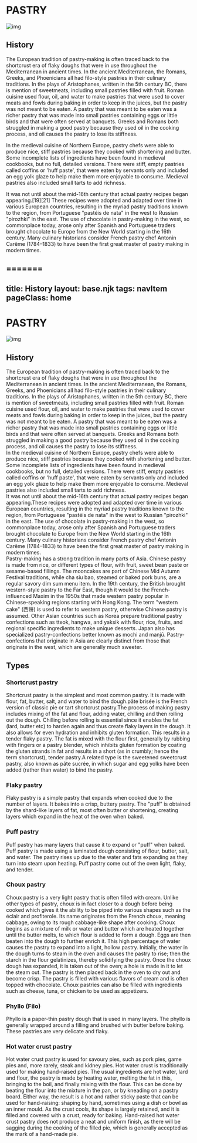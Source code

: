 
<main>
  <h1>PASTRY</h1>
     <div class="history-image">
      <img src="https://place-hold.it/550x450.jpg" alt="img">
    </div>
<div class="history">   
      <h2>History</h2>
      <p>The European tradition of pastry-making is often traced back to the shortcrust era of flaky doughs that were in use throughout the Mediterranean in ancient times. In the ancient Mediterranean, the Romans, Greeks, and Phoenicians all had filo-style pastries in their culinary traditions. In the plays of Aristophanes, written in the 5th century BC, there is mention of sweetmeats, including small pastries filled with fruit. Roman cuisine used flour, oil, and water to make pastries that were used to cover meats and fowls during baking in order to keep in the juices, but the pastry was not meant to be eaten. A pastry that was meant to be eaten was a richer pastry that was made into small pastries containing eggs or little birds and that were often served at banquets. Greeks and Romans both struggled in making a good pastry because they used oil in the cooking process, and oil causes the pastry to lose its stiffness.

In the medieval cuisine of Northern Europe, pastry chefs were able to produce nice, stiff pastries because they cooked with shortening and butter. Some incomplete lists of ingredients have been found in medieval cookbooks, but no full, detailed versions. There were stiff, empty pastries called coffins or 'huff paste', that were eaten by servants only and included an egg yolk glaze to help make them more enjoyable to consume. Medieval pastries also included small tarts to add richness.

It was not until about the mid-16th century that actual pastry recipes began appearing.[19][21] These recipes were adopted and adapted over time in various European countries, resulting in the myriad pastry traditions known to the region, from Portuguese "pastéis de nata" in the west to Russian "pirozhki" in the east. The use of chocolate in pastry-making in the west, so commonplace today, arose only after Spanish and Portuguese traders brought chocolate to Europe from the New World starting in the 16th century. Many culinary historians consider French pastry chef Antonin Carême (1784–1833) to have been the first great master of pastry making in modern times.

=======
---
title: History
layout: base.njk
tags: navItem
pageClass: home
---
<main>
  <body>
  <div class="history-title">
    <h1>PASTRY</h1>
     <div class="history-image">
      <img src="https://place-hold.it/550x450.jpg" alt="img">
    </div>
  </div>
<article class="history">
<div class="pastryhistory">   
      <h2>History</h2>
      <p>The European tradition of pastry-making is often traced back to the shortcrust era of flaky doughs that were in use throughout the Mediterranean in ancient times. In the ancient Mediterranean, the Romans, Greeks, and Phoenicians all had filo-style pastries in their culinary traditions. In the plays of Aristophanes, written in the 5th century BC, there is mention of sweetmeats, including small pastries filled with fruit. Roman cuisine used flour, oil, and water to make pastries that were used to cover meats and fowls during baking in order to keep in the juices, but the pastry was not meant to be eaten. A pastry that was meant to be eaten was a richer pastry that was made into small pastries containing eggs or little birds and that were often served at banquets. Greeks and Romans both struggled in making a good pastry because they used oil in the cooking process, and oil causes the pastry to lose its stiffness.
<br>
In the medieval cuisine of Northern Europe, pastry chefs were able to produce nice, stiff pastries because they cooked with shortening and butter. Some incomplete lists of ingredients have been found in medieval cookbooks, but no full, detailed versions. There were stiff, empty pastries called coffins or 'huff paste', that were eaten by servants only and included an egg yolk glaze to help make them more enjoyable to consume. Medieval pastries also included small tarts to add richness.
<br>
It was not until about the mid-16th century that actual pastry recipes began appearing.These recipes were adopted and adapted over time in various European countries, resulting in the myriad pastry traditions known to the region, from Portuguese "pastéis de nata" in the west to Russian "pirozhki" in the east. The use of chocolate in pastry-making in the west, so commonplace today, arose only after Spanish and Portuguese traders brought chocolate to Europe from the New World starting in the 16th century. Many culinary historians consider French pastry chef Antonin Carême (1784–1833) to have been the first great master of pastry making in modern times.
<br>
Pastry-making has a strong tradition in many parts of Asia. Chinese pastry is made from rice, or different types of flour, with fruit, sweet bean paste or sesame-based fillings. The mooncakes are part of Chinese Mid Autumn Festival traditions, while cha siu bao, steamed or baked pork buns, are a regular savory dim sum menu item. In the 19th century, the British brought western-style pastry to the Far East, though it would be the French-influenced Maxim in the 1950s that made western pastry popular in Chinese-speaking regions starting with Hong Kong. The term "western cake" (西餅) is used to refer to western pastry, otherwise Chinese pastry is assumed. Other Asian countries such as Korea prepare traditional pastry confections such as tteok, hangwa, and yaksik with flour, rice, fruits, and regional specific ingredients to make unique desserts. Japan also has specialized pastry-confections better known as mochi and manjū. Pastry-confections that originate in Asia are clearly distinct from those that originate in the west, which are generally much sweeter.</p>
    </div>
    
  <div class="history-types">     
 <h2>Types</h2>
 <h3>Shortcrust pastry</h3> 
    <p>Shortcrust pastry is the simplest and most common pastry. It is made with flour, fat, butter, salt, and water to bind the dough.pâte brisée is the French version of classic pie or tart shortcrust pastry.The process of making pastry includes mixing of the fat and flour, adding water, chilling and then rolling out the dough. Chilling before rolling is essential since it enables the fat (lard, butter etc) to harden again and thus create flaky layers in the dough. It also allows for even hydration and inhibits gluten formation. This results in a tender flaky pastry. The fat is mixed with the flour first, generally by rubbing with fingers or a pastry blender, which inhibits gluten formation by coating the gluten strands in fat and results in a short (as in crumbly; hence the term shortcrust), tender pastry.A related type is the sweetened sweetcrust pastry, also known as pâte sucrée, in which sugar and egg yolks have been added (rather than water) to bind the pastry.</p>
    
<h3>Flaky pastry</h3> 
      <p>Flaky pastry is a simple pastry that expands when cooked due to the number of layers. It bakes into a crisp, buttery pastry. The "puff" is obtained by the shard-like layers of fat, most often butter or shortening, creating layers which expand in the heat of the oven when baked.</p>
    
<h3>Puff pastry</h3> 
      <p>Puff pastry has many layers that cause it to expand or "puff" when baked. Puff pastry is made using a laminated dough consisting of flour, butter, salt, and water. The pastry rises up due to the water and fats expanding as they turn into steam upon heating. Puff pastry come out of the oven light, flaky, and tender.</p>
    
<h3>Choux pastry</h3>
      <p>Choux pastry is a very light pastry that is often filled with cream. Unlike other types of pastry, choux is in fact closer to a dough before being cooked which gives it the ability to be piped into various shapes such as the éclair and profiterole. Its name originates from the French choux, meaning cabbage, owing to its rough cabbage-like shape after cooking.
Choux begins as a mixture of milk or water and butter which are heated together until the butter melts, to which flour is added to form a dough. Eggs are then beaten into the dough to further enrich it. This high percentage of water causes the pastry to expand into a light, hollow pastry. Initially, the water in the dough turns to steam in the oven and causes the pastry to rise; then the starch in the flour gelatinizes, thereby solidifying the pastry. Once the choux dough has expanded, it is taken out of the oven; a hole is made in it to let the steam out. The pastry is then placed back in the oven to dry out and become crisp. The pastry is filled with various flavors of cream and is often topped with chocolate. Choux pastries can also be filled with ingredients such as cheese, tuna, or chicken to be used as appetizers.</p>
    
<h3>Phyllo (Filo)</h3> 
      <p>Phyllo is a paper-thin pastry dough that is used in many layers. The phyllo is generally wrapped around a filling and brushed with butter before baking. These pastries are very delicate and flaky.</p>

<h3>Hot water crust pastry</h3> 
      <p>Hot water crust pastry is used for savoury pies, such as pork pies, game pies and, more rarely, steak and kidney pies. Hot water crust is traditionally used for making hand-raised pies. The usual ingredients are hot water, lard and flour, the pastry is made by heating water, melting the fat in this, bringing to the boil, and finally mixing with the flour. This can be done by beating the flour into the mixture in the pan, or by kneading on a pastry board. Either way, the result is a hot and rather sticky paste that can be used for hand-raising: shaping by hand, sometimes using a dish or bowl as an inner mould. As the crust cools, its shape is largely retained, and it is filled and covered with a crust, ready for baking. Hand-raised hot water crust pastry does not produce a neat and uniform finish, as there will be sagging during the cooking of the filled pie, which is generally accepted as the mark of a hand-made pie.</p>
</article>
</body>
</main>